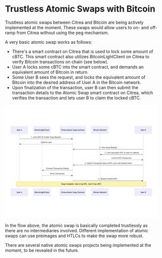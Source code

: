 # Trustless Atomic Swaps with Bitcoin

Trustless atomic swaps between Citrea and Bitcoin are being actively implemented at the moment. These swaps would allow users to on- and off-ramp from Citrea without using the peg mechanism.

A very basic atomic swap works as follows:

- There's a smart contract on Citrea that is used to lock some amount of cBTC. This smart contract also utilizes BitcoinLightClient on Citrea to verify Bitcoin transactions on chain (see below).
- User A locks some cBTC into the smart contract, and demands an equivalent amount of Bitcoin in return.
- Some User B sees the request, and locks the equivalent amount of Bitcoin into the desired address of User A in the Bitcoin network.
- Upon finalization of the transaction, user B can then submit the transaction details to the Atomic Swap smart contract on Citrea, which verifies the transaction and lets user B to claim the locked cBTC.

![Basic Atomic Swap Diagram](/.gitbook/assets/atomic_swap.png)

In the flow above, the atomic swap is basically completed trustlessly as there are no intermediaries involved. Different implementation of atomic swaps can use preimages and HTLCs to make the swap more robust.

There are several native atomic swaps projects being implemented at the moment, to be revealed in the future.